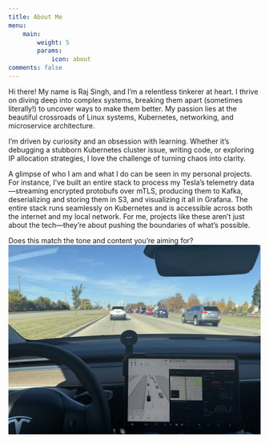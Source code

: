 ```yaml
---
title: About Me
menu:
    main: 
        weight: 5
        params:
            icon: about
comments: false
---
```

Hi there! My name is Raj Singh, and I’m a relentless tinkerer at heart. I thrive on diving deep into complex systems, breaking them apart (sometimes literally!) to uncover ways to make them better. My passion lies at the beautiful crossroads of Linux systems, Kubernetes, networking, and microservice architecture.

I’m driven by curiosity and an obsession with learning. Whether it’s debugging a stubborn Kubernetes cluster issue, writing code, or exploring IP allocation strategies, I love the challenge of turning chaos into clarity.

A glimpse of who I am and what I do can be seen in my personal projects. For instance, I’ve built an entire stack to process my Tesla’s telemetry data—streaming encrypted protobufs over mTLS, producing them to Kafka, deserializing and storing them in S3, and visualizing it all in Grafana. The entire stack runs seamlessly on Kubernetes and is accessible across both the internet and my local network. For me, projects like these aren’t just about the tech—they’re about pushing the boundaries of what’s possible.

Does this match the tone and content you’re aiming for?
![](tesla.png)
